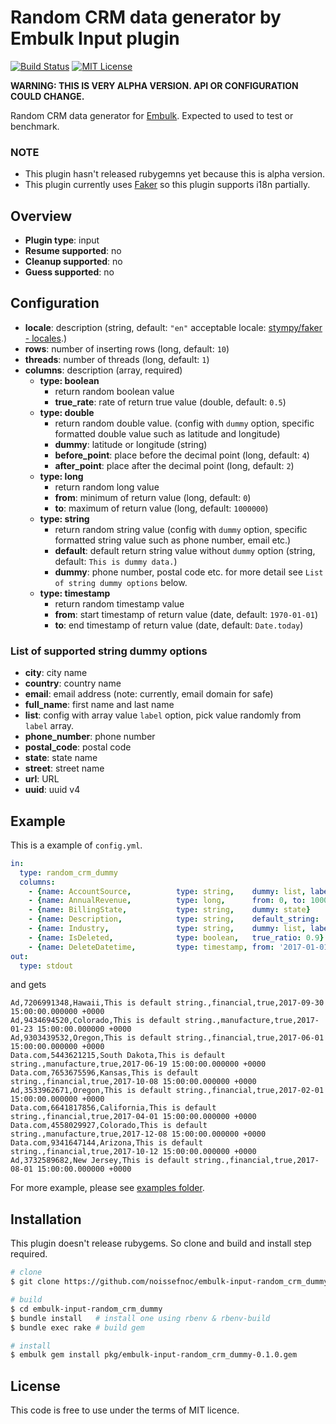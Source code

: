 # Random CRM data generator by Embulk Input plugin

[![Build Status](https://travis-ci.org/noissefnoc/embulk-input-random_crm_dummy.svg?branch=master)](https://travis-ci.org/noissefnoc/embulk-input-random_crm_dummy)
[![MIT License](http://img.shields.io/badge/license-MIT-blue.svg?style=flat-square)][license]

[license]: https://github.com/noissefnoc/embulk-input-random_crm_dummy/blob/master/LICENSE.txt

**WARNING: THIS IS VERY ALPHA VERSION. API OR CONFIGURATION COULD CHANGE.**

Random CRM data generator for [Embulk](https://github.com/embulk/embulk). Expected to used to test or benchmark. 


### NOTE

- This plugin hasn't released rubygemns yet because this is alpha version.
- This plugin currently uses [Faker](https://github.com/stympy/faker) so this plugin supports i18n partially.

## Overview

- **Plugin type**: input
- **Resume supported**: no
- **Cleanup supported**: no
- **Guess supported**: no

## Configuration

- **locale**: description (string, default: `"en"` acceptable locale: [stympy/faker - locales](https://github.com/stympy/faker/tree/master/lib/locales).)
- **rows**: number of inserting rows (long, default: `10`)
- **threads**: number of threads (long, default: `1`)
- **columns**: description (array, required)
    - **type: boolean**
        - return random boolean value 
        - **true_rate**: rate of return true value (double, default: `0.5`)
    - **type: double**
        - return random double value. (config with `dummy` option, specific formatted double value such as latitude and longitude)
        - **dummy**: latitude or longitude (string)
        - **before_point**: place before the decimal point (long, default: `4`)
        - **after_point**: place after the decimal point (long, default: `2`)
    - **type: long**
        - return random long value
        - **from**: minimum of return value (long, default: `0`)
        - **to**: maximum of return value (long, default: `1000000`) 
    - **type: string**
        - return random string value (config with `dummy` option,  specific formatted string value such as phone number, email etc.)
        - **default**: default return string value without `dummy` option (string, default: `This is dummy data.`)
        - **dummy**: phone number, postal code etc. for more detail see `List of string dummy options` below.
    - **type: timestamp**
        - return random timestamp value
        - **from**: start timestamp of return value (date, default: `1970-01-01`)
        - **to**: end timestamp of return value (date, default: `Date.today`)

### List of supported string dummy options

- **city**: city name
- **country**: country name
- **email**: email address (note: currently, email domain for safe)
- **full_name**: first name and last name
- **list**: config with array value `label` option, pick value randomly from `label` array.
- **phone_number**: phone number
- **postal_code**: postal code
- **state**: state name
- **street**: street name
- **url**: URL
- **uuid**: uuid v4

## Example

This is a example of `config.yml`.

```yaml
in:
  type: random_crm_dummy
  columns:
    - {name: AccountSource,          type: string,    dummy: list, label: ['Ad', 'Data.com']}
    - {name: AnnualRevenue,          type: long,      from: 0, to: 10000000000}
    - {name: BillingState,           type: string,    dummy: state}
    - {name: Description,            type: string,    default_string: 'This is default string.'}
    - {name: Industry,               type: string,    dummy: list, label: ['manufacture', 'financial']}
    - {name: IsDeleted,              type: boolean,   true_ratio: 0.9}
    - {name: DeleteDatetime,         type: timestamp, from: '2017-01-01', to: '2017-12-31'}
out:
  type: stdout
```

and gets

```
Ad,7206991348,Hawaii,This is default string.,financial,true,2017-09-30 15:00:00.000000 +0000
Ad,9434694520,Colorado,This is default string.,manufacture,true,2017-01-23 15:00:00.000000 +0000
Ad,9303439532,Oregon,This is default string.,financial,true,2017-06-01 15:00:00.000000 +0000
Data.com,5443621215,South Dakota,This is default string.,manufacture,true,2017-06-19 15:00:00.000000 +0000
Data.com,7653675596,Kansas,This is default string.,financial,true,2017-10-08 15:00:00.000000 +0000
Ad,3533962671,Oregon,This is default string.,financial,true,2017-02-01 15:00:00.000000 +0000
Data.com,6641817856,California,This is default string.,financial,true,2017-04-01 15:00:00.000000 +0000
Data.com,4558029927,Colorado,This is default string.,manufacture,true,2017-12-08 15:00:00.000000 +0000
Data.com,9341647144,Arizona,This is default string.,financial,true,2017-10-12 15:00:00.000000 +0000
Ad,3732589682,New Jersey,This is default string.,financial,true,2017-08-01 15:00:00.000000 +0000
```

For more example, please see [examples folder](https://github.com/noissefnoc/embulk-input-random_crm_dummy/tree/master/examples).


## Installation

This plugin doesn't release rubygems. So clone and build and install step required.

```bash
# clone
$ git clone https://github.com/noissefnoc/embulk-input-random_crm_dummy.git

# build
$ cd embulk-input-random_crm_dummy
$ bundle install   # install one using rbenv & rbenv-build
$ bundle exec rake # build gem

# install
$ embulk gem install pkg/embulk-input-random_crm_dummy-0.1.0.gem
```

## License

This code is free to use under the terms of MIT licence. 
